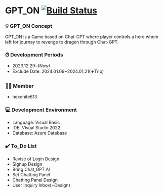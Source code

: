 # GPT_ON [![Build Status](https://dev.azure.com/sungtv26130295/GPT_ON/_apis/build/status%2Fhexonite613.GPT_ON?branchName=master&jobName=Job)](https://dev.azure.com/sungtv26130295/GPT_ON/_build/latest?definitionId=1&branchName=master)


### 💡 GPT_ON Concept
GPT_ON is a Game based on Chat-GPT where player controls a hero whom left for journey to revenge to dragon through Chat-GPT.


### ⏰ Development Periods
- 2023.12.29~(Now)
- Exclude Date: 2024.01.09~2024.01.21(✈️Trip)

### 👨‍💻 Member
- hexonite613


### 💻 Development Environment
- Language: Visual Basic
- IDE: Visual Studio 2022
- Database: Azure Database


### ✔️ To_Do List
- Revise of Login Design
- Signup Design
- Bring Chat_GPT AI
- Set Chatting Panel
- Chatting Panel Design
- User Inquiry Inbox(+Design)

